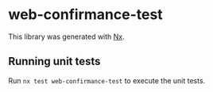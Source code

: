 # web-confirmance-test

This library was generated with [Nx](https://nx.dev).

## Running unit tests

Run `nx test web-confirmance-test` to execute the unit tests.
